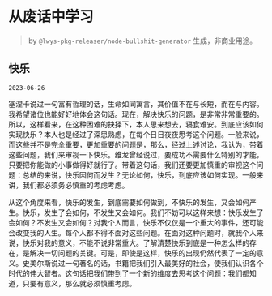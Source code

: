 # 从废话中学习

> by `@lwys-pkg-releaser/node-bullshit-generator` 生成，非商业用途。

## 快乐

`2023-06-26`

塞涅卡说过一句富有哲理的话，生命如同寓言，其价值不在与长短，而在与内容。我希望诸位也能好好地体会这句话。现在，解决快乐的问题，是非常非常重要的。所以，这样看来，在这种困难的抉择下，本人思来想去，寝食难安。到底应该如何实现快乐？本人也是经过了深思熟虑，在每个日日夜夜思考这个问题。一般来说，而这些并不是完全重要，更加重要的问题是，那么，经过上述讨论，我认为，带着这些问题，我们来审视一下快乐。维龙曾经说过，要成功不需要什么特别的才能，只要把你能做的小事做得好就行了。带着这句话，我们还要更加慎重的审视这个问题：总结的来说，快乐因何而发生？无论如何，快乐，到底应该如何实现。一般来讲，我们都必须务必慎重的考虑考虑。

从这个角度来看，快乐的发生，到底需要如何做到，不快乐的发生，又会如何产生。快乐，发生了会如何，不发生又会如何。我们不妨可以这样来想：快乐发生了会如何？不发生又会如何？对我个人而言，快乐不仅仅是一个重大的事件，还可能会改变我的人生。每个人都不得不面对这些问题。在面对这种问题时，就我个人来说，快乐对我的意义，不能不说非常重大。了解清楚快乐到底是一种怎么样的存在，是解决一切问题的关键。可是，即使是这样，快乐的出现仍然代表了一定的意义。史美尔斯说过一句著名的话，书籍把我们引入最美好的社会，使我们认识各个时代的伟大智者。这句话把我们带到了一个新的维度去思考这个问题：我们都知道，只要有意义，那么就必须慎重考虑。